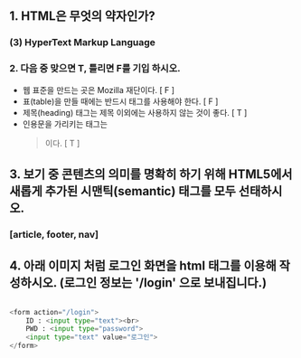 ## 1. HTML은 무엇의 약자인가? 

### (3) HyperText Markup Language



### 2. 다음 중 맞으면 T, 틀리면 F를 기입 하시오.

- 웹 표준을 만드는 곳은 Mozilla 재단이다. [ F ]
- 표(table)을 만들 때에는 반드시 <th>태그를 사용해야 한다. [ F ]
- 제목(heading) 태그는 제목 이외에는 사용하지 않는 것이 좋다. [ T ]
- 인용문을 가리키는 태그는 <blockquote>이다. [ T ]



## 3. 보기 중 콘텐츠의 의미를 명확히 하기 위해 HTML5에서 새롭게 추가된 시맨틱(semantic) 태그를 모두 선태하시오.

### [article, footer, nav]



## 4. 아래 이미지 처럼 로그인 화면을 html 태그를 이용해 작성하시오. (로그인 정보는 '/login' 으로 보내집니다.)

```python

<form action="/login">
	ID : <input type="text"><br>
    PWD : <input type="password">
    <input type="text" value="로그인">
</form>

```

